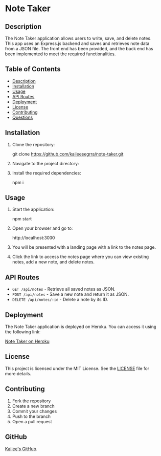 # Note Taker

## Description

The Note Taker application allows users to write, save, and delete notes. This app uses an Express.js backend and saves and retrieves note data from a JSON file. The front end has been provided, and the back end has been implemented to meet the required functionalities.

## Table of Contents

- [Description](#description)
- [Installation](#installation)
- [Usage](#usage)
- [API Routes](#api-routes)
- [Deployment](#deployment)
- [License](#license)
- [Contributing](#contributing)
- [Questions](#questions)

## Installation

1. Clone the repository:
    
    git clone <https://github.com/kaileesegrra/note-taker.git>
    
2. Navigate to the project directory:
   
3. Install the required dependencies:
    
    npm i
    

## Usage

1. Start the application:
    
    npm start
    
2. Open your browser and go to:
    
    http://localhost:3000
    
3. You will be presented with a landing page with a link to the notes page.
4. Click the link to access the notes page where you can view existing notes, add a new note, and delete notes.

## API Routes

- `GET /api/notes` - Retrieve all saved notes as JSON.
- `POST /api/notes` - Save a new note and return it as JSON.
- `DELETE /api/notes/:id` - Delete a note by its ID.

## Deployment

The Note Taker application is deployed on Heroku. You can access it using the following link:

[Note Taker on Heroku](https://note-taker-for-kailee-687cf2f0fea6.herokuapp.com/)

## License

This project is licensed under the MIT License. See the [LICENSE](LICENSE) file for more details.

## Contributing

1. Fork the repository
2. Create a new branch
3. Commit your changes
4. Push to the branch
5. Open a pull request

## GitHub

[Kailee's GitHub](https://github.com/kaileesegarra).

